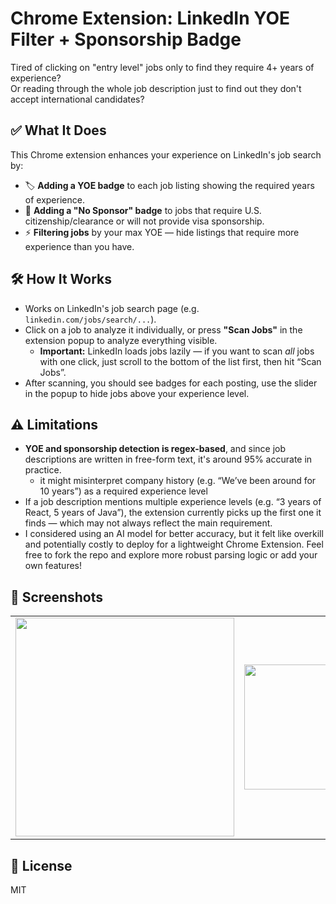# Chrome Extension: LinkedIn YOE Filter + Sponsorship Badge

Tired of clicking on "entry level" jobs only to find they require 4+ years of experience?  
Or reading through the whole job description just to find out they don't accept international candidates?  



## ✅ What It Does

This Chrome extension enhances your experience on LinkedIn's job search by:

- 🏷️ **Adding a YOE badge** to each job listing showing the required years of experience.
- 🚫 **Adding a "No Sponsor" badge** to jobs that require U.S. citizenship/clearance or will not provide visa sponsorship.
- ⚡ **Filtering jobs** by your max YOE — hide listings that require more experience than you have.


## 🛠 How It Works

- Works on LinkedIn's job search page (e.g. `linkedin.com/jobs/search/...`).
- Click on a job to analyze it individually, or press **"Scan Jobs"** in the extension popup to analyze everything visible.
  - **Important:** LinkedIn loads jobs lazily — if you want to scan *all* jobs with one click, just scroll to the bottom of the list first, then hit “Scan Jobs”.
- After scanning, you should see badges for each posting, use the slider in the popup to hide jobs above your experience level.



## ⚠️ Limitations

- **YOE and sponsorship detection is regex-based**, and since job descriptions are written in free-form text, it's around 95% accurate in practice.
  - it might misinterpret company history (e.g. “We’ve been around for 10 years”) as a required experience level
- If a job description mentions multiple experience levels (e.g. “3 years of React, 5 years of Java”), the extension currently picks up the first one it finds — which may not always reflect the main requirement.
- I considered using an AI model for better accuracy, but it felt like overkill and potentially costly to deploy for a lightweight Chrome Extension. Feel free to fork the repo and explore more robust parsing logic or add your own features!


## 📸 Screenshots

<table>
  <tr>
    <td><img src="https://github.com/user-attachments/assets/3ed186f7-d0b2-4fcf-aa4a-bd01ce8fb486" width="350"/></td>
    <td><img src="https://github.com/user-attachments/assets/d709de43-ea37-4ca0-b0db-b25476c8a0a7" width="200"/></td>
  </tr>
</table>

## 📄 License

MIT
